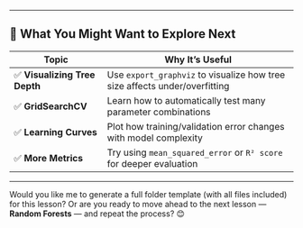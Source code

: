 
---

## 🧩 What You Might Want to Explore Next

| Topic | Why It’s Useful |
|------|------------------|
| ✅ **Visualizing Tree Depth** | Use `export_graphviz` to visualize how tree size affects under/overfitting |
| ✅ **GridSearchCV** | Learn how to automatically test many parameter combinations |
| ✅ **Learning Curves** | Plot how training/validation error changes with model complexity |
| ✅ **More Metrics** | Try using `mean_squared_error` or `R² score` for deeper evaluation |

---

Would you like me to generate a full folder template (with all files included) for this lesson? Or are you ready to move ahead to the next lesson — **Random Forests** — and repeat the process? 😊